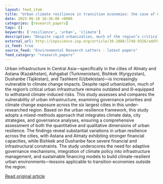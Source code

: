 ```yaml
---
layout: feed_item
title: "Urban climate resilience in transition economies: the case of Central Asia"
date: 2025-06-18 16:36:00 +0000
categories: [research_papers]
tags: []
keywords: ['resilience', 'urban', 'climate']
description: "Despite rapid urbanization, much of the region’s critical urban infrastructure remains outdated and ill-equipped to withstand climate-induced risks"
external_url: http://iopscience.iop.org/article/10.1088/1748-9326/addfee
is_feed: true
source_feed: "Environmental Research Letters - latest papers"
feed_category: "research_papers"
---
```


Urban infrastructure in Central Asia—specifically in the cities of Almaty and Astana (Kazakhstan), Ashgabat (Turkmenistan), Bishkek (Kyrgyzstan), Dushanbe (Tajikistan), and Tashkent (Uzbekistan)—is increasingly vulnerable to climate change impacts. Despite rapid urbanization, much of the region’s critical urban infrastructure remains outdated and ill-equipped to withstand climate-induced risks. This study assesses and compares the vulnerability of urban infrastructure, examining governance priorities and climate change exposure across the six largest cities in this under-researched region. Based on the urban resilience framework, this study adopts a mixed-methods approach that integrates climate data, city strategies, and governance analyses, ensuring a comprehensive assessment of both the quantitative and qualitative dimensions of urban resilience. The findings reveal substantial variations in urban resilience across the cities, with Astana and Almaty exhibiting stronger financial capacities, while Bishkek and Dushanbe face severe financial and infrastructural constraints. The study underscores the need for adaptive governance mechanisms, integration of climate policy into infrastructure management, and sustainable financing models to build climate-resilient urban environments—lessons applicable to transition economies outside the region.

[Read original article](http://iopscience.iop.org/article/10.1088/1748-9326/addfee)
